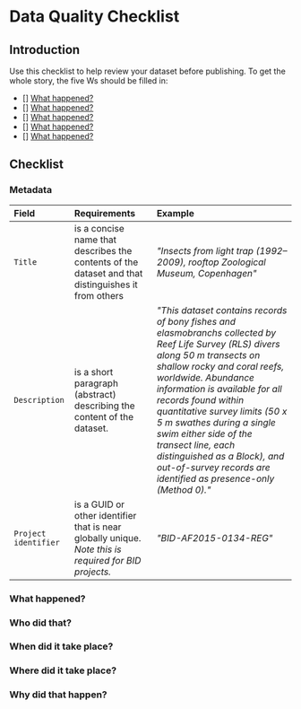 # Data Quality Checklist

## Introduction

Use this checklist to help review your dataset before publishing. To get the whole story, the five Ws should be filled in: 

* [] [What happened?](https://github.com/gbif/ipt/wiki/dataQualityChecklist#what-happened)
* [] [What happened?](https://github.com/gbif/ipt/wiki/dataQualityChecklist#who-did-that)
* [] [What happened?](https://github.com/gbif/ipt/wiki/dataQualityChecklist#when-did-it-take-place)
* [] [What happened?](https://github.com/gbif/ipt/wiki/dataQualityChecklist#where-did-it-take-place)
* [] [What happened?](https://github.com/gbif/ipt/wiki/dataQualityChecklist#why-did-that-happen)

## Checklist

### Metadata

| Field | Requirements | Example |
|:--------------- |:---------------|:---------------|
| `Title` | is a concise name that describes the contents of the dataset and that distinguishes it from others| _"Insects from light trap (1992–2009), rooftop Zoological Museum, Copenhagen"_|
| `Description` | is a short paragraph (abstract) describing the content of the dataset. | _"This dataset contains records of bony fishes and elasmobranchs collected by Reef Life Survey (RLS) divers along 50 m transects on shallow rocky and coral reefs, worldwide. Abundance information is available for all records found within quantitative survey limits (50 x 5 m swathes during a single swim either side of the transect line, each distinguished as a Block), and out-of-survey records are identified as presence-only (Method 0)."_ |
| `Project identifier` | is a GUID or other identifier that is near globally unique. _Note this is required for BID projects._ | _"BID-AF2015-0134-REG"_ |

### What happened?
### Who did that?
### When did it take place?
### Where did it take place?
### Why did that happen?